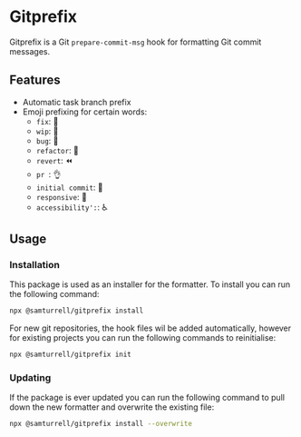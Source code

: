 # Gitprefix

Gitprefix is a Git `prepare-commit-msg` hook for formatting Git commit messages.

## Features

- Automatic task branch prefix
- Emoji prefixing for certain words:
   - `fix`: 🔧
   - `wip`: 🚧
   - `bug`: 🐛
   - `refactor`: 🔨
   - `revert`: ⏪
   - `pr `: 👌
   - `initial commit`: 🎉
   - `responsive`: 📱
   - `accessibility':`: ♿️
   
## Usage

### Installation

This package is used as an installer for the formatter. To install you can run the following command:

```sh
npx @samturrell/gitprefix install
```

For new git repositories, the hook files wil be added automatically, however for existing projects you can run the following commands to reinitialise:

```sh
npx @samturrell/gitprefix init
```

### Updating

If the package is ever updated you can run the following command to pull down the new formatter and overwrite the existing file: 

```sh
npx @samturrell/gitprefix install --overwrite
```
